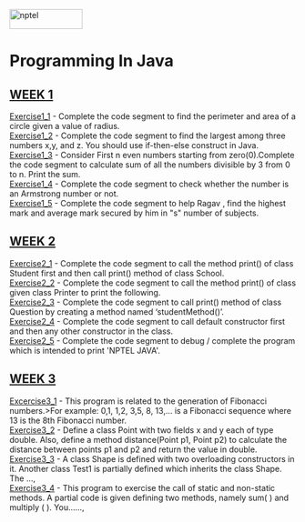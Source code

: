 
<img src="https://user-images.githubusercontent.com/70447974/130724593-202975e2-d068-4e14-a460-3b27a1954c94.png" alt="nptel"  width="128" height="35"  > <br>
# Programming In Java 
## [WEEK 1](https://github.com/vklsaravanan/nptel-programmingInJava/tree/main/Week_1)
<a href="https://github.com/vklsaravanan/nptel-programmingInJava/blob/main/Week_1/Exercise1_1.java">Exercise1_1</a> - Complete the code segment to find the perimeter and area of a circle given a value of radius.<br>
<a href="https://github.com/vklsaravanan/nptel-programmingInJava/blob/main/Week_1/Exercise1_2.java">Exercise1_2</a> - Complete the code segment to find the largest among three numbers x,y, and z. You should use if-then-else construct in Java.<br>
<a href="https://github.com/vklsaravanan/nptel-programmingInJava/blob/main/Week_1/Exercise1_3.java">Exercise1_3</a> - Consider First n even numbers starting from zero(0).Complete the code segment to calculate sum of  all the numbers divisible by 3 from 0 to n. Print the sum.
<br>
<a href="https://github.com/vklsaravanan/nptel-programmingInJava/blob/main/Week_1/Exercise1_4.java">Exercise1_4</a> - Complete the code segment to check whether the number is an Armstrong number or not.<br>
<a href="https://github.com/vklsaravanan/nptel-programmingInJava/blob/main/Week_1/Exercise1_6.java">Exercise1_5</a> - Complete the code segment to help Ragav , find the highest mark and average mark secured by him in "s" number of subjects.<br>

## [WEEK 2](https://github.com/vklsaravanan/nptel-programmingInJava/tree/main/Week_2)
<a href="https://github.com/vklsaravanan/nptel-programmingInJava/blob/main/Week_2/Question21.java">Exercise2_1</a> - Complete the code segment to call the method  print() of class Student first and then call print() method of class School.<br>
<a href="https://github.com/vklsaravanan/nptel-programmingInJava/blob/main/Week_2/Question22.java">Exercise2_2</a> - Complete the code segment to call the method  print() of class given class Printer to print the following.<br>
<a href="https://github.com/vklsaravanan/nptel-programmingInJava/blob/main/Week_2/Question23.java">Exercise2_3</a> - Complete the code segment to call print() method of class Question by creating a method named ‘studentMethod()’.<br>
<a href="https://github.com/vklsaravanan/nptel-programmingInJava/blob/main/Week_2/Question22.java">Exercise2_4</a> - Complete the code segment to call default constructor first and then any other constructor in the class.<br>
<a href="https://github.com/vklsaravanan/nptel-programmingInJava/blob/main/Week_2/Question22.java">Exercise2_5</a> - Complete the code segment to debug / complete the program which is intended to print 'NPTEL JAVA'.<br />

## [WEEK 3](https://github.com/vklsaravanan/nptel-programmingInJava/tree/main/Week_3)
<a href="https://github.com/vklsaravanan/nptel-programmingInJava/blob/main/week_3/Fibonacci.java">Excercise3_1</a> - This program is related to the generation of Fibonacci numbers.>For example: 0,1, 1,2, 3,5, 8, 13,… is a Fibonacci sequence where 13 is the 8th Fibonacci number.<br>
<a href="https://github.com/vklsaravanan/nptel-programmingInJava/blob/main/week_3/Circle.java">Exercise3_2</a> - Define a class Point with two fields x and y each of type double. Also, define a method distance(Point p1, Point p2) to calculate the distance between points p1 and p2 and return the value in double.<br>
<a href="https://github.com/vklsaravanan/nptel-programmingInJava/blob/main/week_3/Test1.java">Exercise3_3</a> - A class Shape is defined with two overloading constructors in it. Another class Test1 is partially defined which inherits the class Shape. The ...,<br>
<a href="https://github.com/vklsaravanan/nptel-programmingInJava/blob/main/week_3/Excersice3_4.java">Exercise3_4</a> - This program to exercise the call of static and non-static methods. A partial code is given defining two methods, namely sum( ) and multiply ( ). You......,<br>

